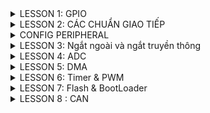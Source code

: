 <details>
  <summary>LESSON 1: GPIO</summary>
  Để sử dụng ngoại vi GPIO ta cần thực hiện các bước sau :
  
  ![image](https://github.com/user-attachments/assets/0c621346-dd76-4e1b-be1c-ae0e3be759b1)
  
 * B1: Cấp xung clock cho ngoại vi
  Ta cần phải đọc vào diagram của mỗi loại để biết được cần phải cấp xung clock cho bus nào trên ngoại vi
  dưới đây là diagram của dòng stm32f103
  
  ![image](https://github.com/user-attachments/assets/6064d888-84fb-4ada-9d8f-b8004c4eab84)

Ví dụ: nếu bạn muốn sử dụng chân PA2 thì bạn phải cấp xung cho GPIO, muốn cấp xung cho GPIO thì phải cấp xung cho bus mà GPIO treo lên là APB2.

  * Trong VDK STM32 thì thanh ghi dùng để cấp clock là thanh ghi RCC

  * Mình sử dụng thư viện chuẩn, cú pháp để cấp/không cấp clock cho một ngoại vi là: RCC_@PeriphClockCmd(A, B) , với @ là tên bus mà mình muốn cấp clock(AHB, APB1, APB2), A là ngoại vi mà mình muốn cấp clock(RCC_APB2Periph_GPIOC,....), B là cho phép cấp/không cấp (ENABLE,...).
  
* B2 : Cấu hình ngoại vi cho GPIO
  cấu hình cho GPIO có 3 thông số chính là : pin, mode, speed.
    * Pin : Là chân mình muốn dùng (0->15)
    * mode : loại chức năng mà bạn muốn dùng, 2 chức năng cơ bản nhất của GPIO chính là Input và Output và 1 số chức năng khác như analog ...
      * cú pháp : GPIO_Mode_IN_FLOATING /GPIO_Mode_Out_PP
      * Input (đầu vào) : có nhiều loại ví dụ như floating, input_pullup, input_pulldown
          + Input floating: Đầu vào thả nổi, điện áp không cố định dao động từ 0V tới Vcc ( thông qua điện trở )
          + Input pull up: Đầu vào có trở kéo lên (điện áp mặc định trên chân là Vcc)
          + Input pull down: Đầu vào có trở kéo xuống (điện áp mặc định trên chân là 0V)
          + GPIO_Mode_AIN: Đầu vào tương tự, dùng để đo ADC
       Để hiểu rõ hơn thì nôn na là: ví dụ bạn có 1 nút nhấn đi, bạn để trạng thái mặc định là 1(tức là chưa làm gì thì trạng thái nó là 1), khi tác động trạng thái nó là 0. 
       Lúc đó bạn thiết kế bài toán là nhấn nút led sẽ sáng thì làm sao nó biết được là bạn nhấn nút? thì lúc đó nếu nó nhận được tín hiệu 0(tức là có sự thay đổi trạng thái 
       từ 0 về 1) thì nó sẽ thực hiện lệnh bật đèn.
      * Output (đầu ra): xuất tín hiệu ra ngoài . Thường dùng 2 loại chính opendrain và push-pull(pull-up & pull-down).
          + Ouput Opendrain: Đầu ra dạng cực máng hở. Chỉ có thể kéo về 0V bằng cách ghi bit 0, khi ghi bit 1, chân IO sẽ có điện áp tương ứng với nguồn nối vào IO đó.
          Khi sử dụng mode Push-pull thì trong đó nó cấu hình sẵn một điện trở rồi(kéo lên hoặc kéo xuống) nhưng ở I2C nó đã có sẵn điện trở kéo lên rồi, nên dùng OD để      
          không cần điện trở kéo cho vi điều khiển nữa. Tại vì mình đã có điện trở kéo lên rồi giờ config thêm nó sẽ gây xung đột
          + Ouput Push Pull : tương tự như pull up và pull down của input.
          * Khi nào dùng opendrain và khi nào dùng push-pull? Khi bạn muốn on/off,pwm thì dùng push. Còn opendrain thì với những giao thức nào ở trạng thái mặc định của nó đã có trở kéo lên nguồn rồi thì trong vi điều khiển ko cần dùng nữa ví dụ:làm việc với giao thức I2C 😊
     * speed : tốc độ nhận hoặc xuất tín hiệu , có 3 loại : GPIO_Speed_10MHz ,GPIO_Speed_2MHz, GPIO_Speed_50MHz thông thường thì chọn 50MHz
* Vấn đề đặt ra ở đây là? trong một chương trình mình muốn dùng 1 lúc nhiều chân đi chẳng lẻ lần nào mình cũng gọi các tham số ra , như thế sẽ rất chi là mệt, nên để tối ưu thì mình sẽ tạo 1 struct mà nó có cùng tính chất như:mode, pin, speed. Trong thư viện chuẩn, struct đó có tên là GPIO_InitTypeDef. Struct là một kiểu dữ liệu nên mình sẽ khai báo 1 biến và dùng biến đó trỏ tới các tham số trong struct. Các cấu hình sẽ lưu giá trị vào biến đó. Vậy là đã cấu hình cho 1 chân đã xong, và mình sẽ truyền 2 tham số đó là tên GPIO:GPIO cần dùng và cấu hình mình vừa mới config: con trỏ tới biến đó.

* một số hàm thông dụng :
uint8_t GPIO_ReadInputDataBit(GPIO_TypeDef* GPIOx, uint16_t GPIO_Pin);

uint16_t GPIO_ReadInputData(GPIO_TypeDef* GPIOx);

uint8_t GPIO_ReadOutputDataBit(GPIO_TypeDef* GPIOx, uint16_t GPIO_Pin);

uint16_t GPIO_ReadOutputData(GPIO_TypeDef* GPIOx);

void GPIO_SetBits(GPIO_TypeDef* GPIOx, uint16_t GPIO_Pin);//0b0000….0010

void GPIO_ResetBits(GPIO_TypeDef* GPIOx, uint16_t GPIO_Pin);

void GPIO_WriteBit(GPIO_TypeDef* GPIOx, uint16_t GPIO_Pin, BitAction BitVal);

void GPIO_Write(GPIO_TypeDef* GPIOx, uint16_t PortVal);
</details>
<details>
<summary>LESSON 2: CÁC CHUẨN GIAO TIẾP </summary>
1.Truyền nhận dữ liệu :
   Việc truyền nhận dữ liệu thực chất là việc truyền nhận các tín hiệu điện áp biểu diễn cho các bit, điện áp được truyền nhận trên các chân của Vi điều khiển.
  
  ![image](https://github.com/user-attachments/assets/242557bc-9a49-408f-89aa-11dd7f3a0a53)
Câu hỏi được đặt ra ở đây là :ví dụ 2 bit liền kề nó có cùng mức điện áp thì làm sao MCU nhận biết được đó là 2 bit? => Đó là lí do tại sao có các kiểu giao tiếp sau đây.

2.SPI - Serial Peripheral Interface :
* Các bit dữ liệu được truyền nối tiếp nhau và có xung clock đồng bộ.

* Giao tiếp song công, có thể truyền và nhận cùng một thời điểm.

* Có chế độ 1 dây: truyền hoặc nhận

* Khoảng cách truyền ngắn

* Giao tiếp 1 Master với nhiều Slave.
* kết nối với nhau bằng 4 dây

![image](https://github.com/user-attachments/assets/e2144f6d-4d56-47f6-8c75-40655d24b1be)

Giới thiệu các dây:
* SCK: Serial Clock. Thiết bị tạo clock là master và cung cấp clock cho slave. Sở dỉ là giao tiếp đồng bộ vì kiểu master và slave có chung 1 dây SCK để điều khiển truyền hay nhận của 2 thiết bị.
* MOSI: Master Out Slave In . Tín hiệu tạo bởi master và Slave nhận tín hiệu.
* MISO: Master In Slave Out. Tín hiệu tạo bởi Slave và Master nhận tín hiệu
* SS: Select Slave. Chọn thiết bị Slave để giao tiếp. Để chọn được thì Master kéo đường SS tương ứng xuống mức 0(bình thường SS ở mức 1). Giao tiếp bằng chân chọn chip Quá trình truyền nhận SPI:

![image](https://github.com/user-attachments/assets/d93ba62d-ee92-4e56-bfc7-4759f91c08c5)
![image](https://github.com/user-attachments/assets/d0d1cfe5-a8fa-43ba-a513-fcf0eba2910c)

Qúa trình truyền nhận của SPi:
* Tùy thuộc vào bit chọn định dạng khung dữ liệu (DFF trong thanh ghi SPI_CR1), dữ liệu gửi hoặc nhận là 8 bit hoặc 16 bit. Lựa chọn này phải được thực hiện trước khi kích hoạt SPI để đảm bảo hoạt động chính xác.

* Bắt đầu quá trình, master sẽ kéo chân CS của slave muốn giao tiếp xuống 0 để báo hiệu muốn truyền nhận.

* Mỗi xung clock, Master sẽ gửi đi 1 bit từ thanh ghi dịch (Shift Register) của nó đến thanh ghi dịch của Slave thông qua đường MOSI. Đồng thời Slave cũng gửi lại 1 bit đến cho Master qua đường MISO.Như vậy sau 8 chu kỳ clock thì hoàn tất việc truyền và nhận 1 byte dữ liệu.
![image](https://github.com/user-attachments/assets/d4a7f903-68b0-4969-be62-7ff8f5c2e1e5)

Các mode trong SPI :
* CPOL:
   + Bằng 0 thì lúc mặc định là 0. Muốn tạo ra clock để báo hiệu truyền nhận thì ta kéo nó từ 0 lên 1 rồi về 0 là tạo ra 1 xung clock để truyền nhận 1 bit
   + Bằng 1 thì lúc mặc định là 1. Muốn tạo ra clock để báo hiệu truyềnn nhận thì ta kéo nó từ 1 xuống 0 rồi về 1 là tạo ra 1 xung clock để truyền nhận 1 bit.
*CPHA:
   + Bằng 0 :Bit dữ liệu đầu ra sẽ rơi vào cạnh xung đầu tiên của chu kì.
   + Bằng 1 :Bit dữ liệu đầu ra sẽ rơi vào cạnh xung thứ hai của chu kì.
* Tốc độ truyền khoảng vài Mbps hoặc vài chục Mbps.

![image](https://github.com/user-attachments/assets/b0e4c6b1-05f8-4360-a5e8-da50b1095606)

* Với stm32f103: tần só xung là 72MHz, qua bộ chia 8(có thể chọn bộ chia 2,4,8....) -> Tốc độ bằng 9 Mbps
* Ưu, nhược điểm của chuẩn giao tiếp SPI:

Ưu điểm:
 + Không có hệ thống định địa chỉ slave phức tạp như I2C
 + Tốc độ truyền dữ liệu cao hơn I2C (nhanh gần gấp đôi)
 + Hỗ trợ truyền dữ liệu hai chiều đồng thời (full-duplex), giúp tăng hiệu suất giao tiếp.

Nhược điểm:
 + Sử dụng bốn dây (I2C và UART sử dụng hai dây).
 + Chỉ cho phép một master duy nhất.
 + khoảng cách truyền ngắn
3.I2C - Inter-Integrated Circuit :
![image](https://github.com/user-attachments/assets/52911af4-be37-4c2d-b485-5825a446ee31)


* I2C là một giao thức truyền thông nối tiếp đồng bô, nên các bit dữ liệu truyền đi được đồng bộ hóa với xung nhịp do Master điều khiển.
* I2C có 2 dây đó là SCL và SDA vào điện trở kéo lên nguồn:
   + SDA (Serial Data) - đường truyền cho master và slave để gửi và nhận dữ liệu.
   + SCL (Serial Clock) - đường mang tín hiệu xung nhịp.
* Hoạt động ở chế độ bán song công(tức là tại một thời điểm thì nó chỉ có thể truyền hoặc nhận, nếu muốn nhận phải đợi truyền xong).
* Bán song công vì: nó chỉ có 2 dây 1 là SCL(clock) và 1 dây là SDA để truyền, chỉ có 1 dây nên không thể 1 lúc mà vừa truyền vừa nhận dữ liệu được.
* I2C nó không truyền theo từng bit giống như SPI mà nó sẽ truyền theo từng frame
* I2C giao tiếp bằng địa chỉ Data frame của I2C:
![image](https://github.com/user-attachments/assets/710a093c-52fe-4746-ba7f-c6cba82ec170)

* Qúa trình truyền dữ liệu I2C :
  + Đầu tiên phải có bit start condition( SDA kéo xuống mức 0 trước SCL để tạo ra tín hiệu, bình thường 2 dây này ở mức 1 tại vì nó được gắn vào điện trở kéo lên nguồn).
  + Tiếp theo là 7 or 10 bit địa chỉ(tùy thuộc vào chip) và 1 bit r/w.
  + Phải gửi địa chỉ vì nó cùng 1 lúc truyền nhận nhiều thiết bị, để phân biệt chúng thì mỗi con phải có 1 địa chỉ, khi nó truyền bit địa chỉ thì tất cả sẽ được nhận m, thiết bị nào ứng với địa chỉ đó thì sẽ biết là sắp có quá trình truyền/nhận. Còn bit R/W để nó nói với slave tương ứng với địa chỉ đó là nó sẽ truyền hay đọc dữ liệu(0:Read là master sẽ đọc được trạng thái của Slave, 1.Write:master viết data cho slave).
  + tiếp theo sẽ là bit ACK/NACK nếu slave nào đó gửi lại 1 bit ack điều đó có nghĩa là địa chỉ đã đúng master sẽ gửi tiếp 8 bit data, sau khi đã gửi xong 8 bit data thì bên slave lại gửi tiếp bit ACK( nếu như đã nhận đủ và thành công) hoặc bit NACK(nếu không nhận được hoặc bị lỗi khung truyền)
  + kết thúc sẽ là 1 bit stop nó sẽ kéo SDA lên mức 1 trong khi SCL vẫn ở mức 1
* lưu ý : master hoàn toàn kiểm soát SCL , slave chỉ hoạt động theo

![image](https://github.com/user-attachments/assets/77fad496-755b-498c-beb2-17035689a3cc)

3.UART - Universal Asynchronous Receiver-Transmitter
* là một giao thức truyền thông phần cứng dùng giao tiếp nối tiếp không đồng bộ và có thể cấu hình được tốc độ
* UART chỉ 2 thiết bị với nhau(giao tiếp 1 - 1)
* uart là truyền thông bất đồng bộ nên 2 chủ thể có thể biết mà tương tác với nhau thì dựa vào baudrate. Khác baudrate vẫn truyền được nhưng dư liệu truyền, nhận sẽ bị sai.
* tốc độ truyền của UART được đặt ở một số chuẩn, chẳng hạn như 9600, 19200, 38400, 57600, 115200 baud và các tốc độ khác
* UART :
   + 2 dây TX,RX
   + một master và một slave
   + Quá trình truyền dữ liệu thường sẽ diễn ra ở 3.3V hoặc 5V
* UART truyền dữ liệu nối tiếp, theo 1 trong 3 chế độ:
   * Simplex: Chỉ tiến hành giao tiếp một chiều.
   * Half duplex: Dữ liệu sẽ đi theo một hướng tại 1 thời điểm
   * Full duplex: Thực hiện giao tiếp đồng thời đến và đi từ mỗi master và slave
* Data frame UART :
![image](https://github.com/user-attachments/assets/1921d7c6-365c-400d-9a6e-e86cc09c2a26)
* Để bắt đầu truyền nhận khi có Start Bit(kéo TX từ 1->0).
* có 5 đến 9 bit dữ liệu.
* 0 to 1 Parity bit (bit chẵn lẻ).
   * Bit chẵn lẻ kiểm tra xem dữ liệu nhận đúng hay chưa.
   * Quy luật chẵn: nếu tổng số bit 1 là số chẵn thì bit đó là 0, còn quy luật lẻ là nếu tổng sốt bit lẻ là số chẵn thì thêm số 1.
* 1 hoặc 2 stop bit(kéo chân Rx lên 1).
</details>
<details>
  <summary> CONFIG PERIPHERAL</summary>
  * Các giao thức trong chúng ta đều có thể triển khai bằng SOFTWARE và HARDWARE :
  
   + SOFTWARE : thường dùng để mô phỏng lại quá trình giao thức đó hoạt động mà không cần phải sử dụng đến chân có sẵn trong mạch mà vẫn có thể biến các chân GPIO thành nó hay còn gọi là giả lập giao thức (em có để mô phỏng ở trên)
    
   + HARDWARE : dùng các chân được tích hợp trong mạch giúp dễ dàng triển khai các chức năng của giao thức
  * datasheet :

    ![image](https://github.com/user-attachments/assets/2f4bdc01-1db4-4740-8d18-1290caf3221a)

1.SPI - HARDWARE :
  * STM32F1 có 2 khối SPI, SPI1 ở APB2 và SPI2 ở PAB1. Các khối này được xây dựng các kết nối, driver và các hàm riêng trong bộ thư viện chuẩn.
  b1. đầu tiên phải cấu hình chân SPI  bằng cách đọc datasheet :

    vd : tôi chọn SPI1 thì cần cấu hình chân này :
    
    ![image](https://github.com/user-attachments/assets/1cd6a87e-6546-4b3b-ad23-059c1cce3af7)
    
  b2. cấu hình tham số của SPI :

  ![image](https://github.com/user-attachments/assets/a17aac75-2ff3-498a-8cf7-a7f751b2ae0f)

  b3. tùy hình vào cấu hình truyền hoặc nhận ta sẽ có các hàm khác nhau :
  
  ![image](https://github.com/user-attachments/assets/c0488c58-6527-40ca-85bb-97e7bfdbc230)
  
* Một số hàm và cờ quan trọng :
![image](https://github.com/user-attachments/assets/f585370b-cb97-4191-8fc7-e982ac4a3744)

2. I2C - HARDWARE :
 * tương tự như SPI , Các bước thực hiện là: Xác định các chân I2C -> Cấu hình GPIO -> Cấu hình I2C

![image](https://github.com/user-attachments/assets/407157d0-59d1-4ff2-8bce-67d50b72ef6f)
+ cấu hình I2C :

![image](https://github.com/user-attachments/assets/3b61633d-1859-46d4-ae49-0faa0ccec37f)

* cấu hình truyền hoặc nhận :

  ![image](https://github.com/user-attachments/assets/a886b2c3-935a-4415-bd44-2b28c43e699e)

  ![image](https://github.com/user-attachments/assets/fa358374-99bb-4c8b-8fbc-8c338adcdd93)

* một số hàm và cờ quan trọng :

![image](https://github.com/user-attachments/assets/d7ce6cd0-0bbe-4210-a55a-209f1b052c63)

![image](https://github.com/user-attachments/assets/7d2053b2-622b-491c-8532-67155d32bdc9)

3. UART - HARDWARE :
* Các bước cấu hình uart : xác định chân UART -> cấu hình chân GPIO -> Cấu hình UART
 + cấu hình chân GPIO :

![image](https://github.com/user-attachments/assets/de2770b7-87f9-4b6d-b840-5e184e14c70b)

![image](https://github.com/user-attachments/assets/ce77d80c-9e50-43a6-9a3c-ff4dce77764c)
 + cấu hình uart :

![image](https://github.com/user-attachments/assets/70ca7997-7653-42d6-8857-b385e260ffeb)

+ hàm truyền hoặc nhận :

  ![image](https://github.com/user-attachments/assets/fbc63be8-3363-4eb9-84bc-e8e481046e48)
+ một số cờ quan trọng :

![image](https://github.com/user-attachments/assets/22253543-2810-4578-acc6-7e216f89fb2e)
</details>
<details>
  <summary>LESSON 3: Ngắt ngoài và ngắt truyền thông</summary>
* Ngắt là 1 sự kiện khẩn cấp xảy ra trong hay ngoài vi điều khiển. Nó yêu MCU phải dừng chương trình chính và thực thi chương trình ngắt. Hàm phục vụ ngắt.
  
* Sau khi xử lí xong nhiệm vụ này thì bộ đếm chương trình sẽ trả về giá trị trước đó để bộ xử lí thực hiện công việc còn đang dang dở. Như vậy, ngắt có mức độ ưu tiên cao nhất, thường xử lí các sự kiện bất ngờ nhưng không tốn thời gian. Ngắt có 2 loại: ngắt có thể xuất phát từ tín hiệu bên trong con chip(ngắt báo bộ đếm timer/counter tràn, ngắt báo quá trình gửi dữ liệu bằng RS232 kết) hoặc ngắt do các tác nhân bên ngoài(nhấn button, ngắt báo có 1 gói dữ liệu nhận được).

VD : Cách chương trình chạy ngắt thực hiện :

![image](https://github.com/user-attachments/assets/4b6982b5-09ed-4115-bcc8-01f7663c685f)

1.Ngắt ngoài :
Ngắt ngoài là 1 sự kiện ngắt xảy ra khi có tín hiệu can thiệp từ bên ngoài, từ phần cứng, người sử dụng hay ngoại vi...
 * Ngắt ngoài của chip STM32F103 bao gồm có 16 line:

![image](https://github.com/user-attachments/assets/a233d50d-402f-4d9b-a20c-fa07f0136527)
  + mỗi line chỉ được gắn với một một port duy nhất và không thể cấu hình cho các port khác , vì thế chúng ta cần phải phân chia các line 1 cách phù hợp để không bị trùng ngắt.

     vd : Line0 nếu chúng ta đã chọn chân PA0 (chân 0 ở port A) làm chân ngắt thì tất cả các chân 0 ở các Port khác không được khai báo làm chân ngắt ngoài nữa
    
  + các Line ngắt sẽ được phân vào các Vector ngắt tương ứng. Các Line ngắt của chip STM32F103 được phân bố vào các vector ngắt như sau:
    
    ![image](https://github.com/user-attachments/assets/bdca1584-d56a-4a1a-b6cb-1ae6779c7ec7)
    
    + Các Line0, Line1, Line2, Line3, Line4 sẽ được phân vào các vector ngắt riêng biệt EXTI0, EXTI1, EXTI2, EXTI3, EXTI4, còn từ Line5->Line9 sẽ được phân vào vector ngắt EXTI9_5, Line10->Line15 được phân vào vecotr EXTI15_10.

    + các ngắt quyết định mức độ thực hiện thông qua mức độ ưu tiên :
       + ngắt nào có độ ưu tiên cao hơn thì ngắt đó thực hiên trước.
       + MCU sẽ kiểm tra ngắt có cùng một mức Preemption Priority thì ngắt nào có Sub Priority cao hơn thì ngắt đó được thực hiện trước.
       + Còn trường hợp 2 ngắt có cùng mức Preemption và Sub Priority luôn thì ngắt nào đến trước được thực hiện trước.
      
* Để sử dụng ngắt ngoài ta thực hiện các bước sau: Xác định các chân ngắt ngoài -> Cấu hình các chân GPIO
   + Trước tiên muốn sử dung bất cứ ngoại vi nào thì mình phải bật Clock của bus gắn với ngoại vi đó, ngoài ra phải bật thêm AFIO. AFTO là những cái funtion thay thế. 
      + cấu hình RCC :
        
     ![image](https://github.com/user-attachments/assets/980a360c-bc39-4a22-80bf-24ebd0a3f0f8)

      + sau đó cấu hình GPIO:
     
     ![image](https://github.com/user-attachments/assets/54033f18-9f32-472a-9115-a91c1c95bf22)

      + Cấu hình NVIC :
        trước hết chúng ta cần phải tra bảng NVIC:
        
        ![image](https://github.com/user-attachments/assets/de5d5a22-d9d6-41cf-adab-77c3292b3755)
        
        Sau đó cấu hình NVIC tùy theo Group và mức độ ưu tiên khi tra :
        
        ![image](https://github.com/user-attachments/assets/82e0fdca-fe35-4caa-bba3-9e88cf93e11f)

        vd : ![image](https://github.com/user-attachments/assets/6ca07c33-f3a8-4b02-af8e-80402349cf6a)

     + cấu hình EXTI :
       
       ![image](https://github.com/user-attachments/assets/8aa8a1a4-76a3-4a55-ae61-934d721f832d)

       VD : ![image](https://github.com/user-attachments/assets/61853b7b-49a8-44bd-b28b-454a5ae6ec34)

     + sau cùng là hàm phục vụ ngắt ngoài : EXTIx_IRQHandler() (x là line ngắt tương ứng), Hàm EXTI_GetITStatus(EXTI_Linex) :Kiểm tra cờ ngắt của line x tương ứng. Hàm EXTI_ClearITPendingBit(EXTI_Linex): Xóa cờ ngắt ở line x.

     ![image](https://github.com/user-attachments/assets/ce2e8acb-0135-4baa-ae8e-3c9a03d1ce4f)
      
2. Ngắt truyền thông :
* STM32F103 hỗ trợ các ngắt cho các giao thức như : SPI, I2C, UART ... các ngắt này giúp cho việc truyền hoặc nhận dữ liệu không bị sai sót và tránh bị mất dữ liệu
* ở đây em sẽ vd về UART với ngắt nhận , các giao thức còn lại cũng tương tự như vậy :
  
  các bước cấu hình ngắt uart như sau : cấu hình chân GPIO -> cấu hình NVIC -> Cấu hình uart.
  
  + bật clock :
    
  RCC_APB2PeriphClockCmd(RCC_APB2Periph_GPIOA |RCC_APB2Periph_USART1,ENABLE);
  + cấu hình GPIO :
    
    ![image](https://github.com/user-attachments/assets/94e434ed-8f1a-47df-9671-b1bb9310f8e2)
    
  + cấu hình NVIC :
    
    ![image](https://github.com/user-attachments/assets/6a2628fc-b85c-4d77-9b1c-dfeeef49bad5)
    
  + cấu hình uart :

    ![image](https://github.com/user-attachments/assets/c43d8978-4306-4d08-b3e1-a9792a7d7b8f)

  + hàm ngắt uart :
    
    ![image](https://github.com/user-attachments/assets/d1c95439-f349-4623-ac24-0cdb679049a4)
 
    + Trong hàm phục vụ ngắt, ta kiểm tra ngắt đến là ngắt nhận RXNE hay ngắt truyền TX, bằng  hàm USART_GetITStatus. Tùy theo tín hiệu ngắt mà có thể lập trình tác vụ khác nhau. Sau khi thực thi xong, có thể xóa cờ ngắt để đảm bảo không còn ngắt trên line (thông thường cờ ngắt sẽ tự động xóa).
</details>
<details>
  <summary>LESSON 4: ADC </summary>
* Vi điều khiển hay các thiết bị ngày nay đều sử dụng tín hiệu số dựa trên các bit nhị phân để hoạt động. Còn thực tế thì không chỉ mãi là tín hiệu số mà là tín hiệu tương tự và liên tục vì vậy cần phải có thiết bị chuyển đổi từ tín hiệu tương tự sang tín hiệu số. *ADC - Analog to Digital Convert*: bộ chuyển đổi từ tín hiệu tương tự sang tín hiệu số

![image](https://github.com/user-attachments/assets/6369b5d8-2b97-4c49-b384-ceabcd2db3d3)

Khả năng chuyển đổi của ADC phụ thuộc vào 2 yếu tố
 + Độ phân giải: Số bit mà ADC sử dụng để mã hóa tín hiệu. Hay còn gọi là số mức tín hiệu được biểu diễn(có độ phân giải càng cao thì độ chính xác càng lớn.)
 + Tần số/Chu kì lấy mẫu: tốc độ/khoảng thời gian giữa 2 lần mã hóa(tần số lấy mẫu càng cao thì chuyển đổi sẽ có độ chính xác càng lớn). Tần số lấy mẫu = 1/(thời gian lấy mẫu + thời gian chuyển đổi).
Trong stm32 có 2 kênh ADC đó là ADC1 và ADC2, mỗi bộ có tối đa 9 channel với nhiều mode hoạt động, kết quả chuyển đổi được lưu trong thanh ghi 16 bit.
 + Độ phân giải: 12 bit
 + Có các ngắt hổ trợ, có thể điều khiển hoạt động ADC bằng xung Trigger.
 + Thời gian chuyển đổi nhanh: 1us tại tần số 65Mhz.
 + Có bộ DMA giúp tăng tốc độ xử lí Sơ đồ khối bộ ADC:

![image](https://github.com/user-attachments/assets/a4ca6023-cb18-47e8-8baa-7a69def828c0)

Các bước thực hiện ADC :

Cấu hình GPIO -> Cấu hình ADC

 + xác định chân và port :
![image](https://github.com/user-attachments/assets/325f6f30-0f71-43e2-9779-b8edb0bc2a6a)

 + Các chế độ của ADC:
   + Single: ADC chỉ đọc 1 kênh duy nhất, và chỉ đọc khi kênh nào được yêu câu.
   + Single Continous: sẽ đọc 1 kênh duy nhất, nhưng đọc dữ liệu nhiều lần
   + Scan: Multi-Channels: Quét qua và đọc dữ liệu nhiều kênh, nhưng chỉ đọc khi nào được yêu cầu.
   + Scan: Continous Multi-Channels Repeat: Quét qua và đọc dữ liệu nhiều kênh, nhưng đọc liên tiếp nhiều lần giống như Single Continous.

![image](https://github.com/user-attachments/assets/e6174bc2-da3b-42f0-a1a2-dbcba43ba2ea)
</details>
<details>
  <summary>LESSON 5: DMA </summary>
  * DMA – Direct memory access được sử dụng với mục đích truyền data với tốc độ cao từ thiết bị ngoại vi đến bộ nhớ cũng như từ bộ nhớ đến bộ nhớ
  * Với DMA, dữ liệu sẽ được truyền đi nhanh chóng mà không cần đến bất kỳ sự tác động nào của CPU. Điều này sẽ giữ cho tài nguyên của CPU được rảnh rỗi cho các thao tác khác. Đồng thời tránh việc data nhận về từ ngoại vi bị mất mát
  
  ![image](https://github.com/user-attachments/assets/6486c7a3-a68c-4935-91d3-df3c1b6564c2)

  * DMA có thể điều khiển data truyền từ :
    + Bộ nhớ đến Peripheral
    + Ngược lại, Periph đến Bộ nhớ.
    + Giữa 2 vùng nhớ.
  * Sơ đồ khối bộ DMA :

    ![image](https://github.com/user-attachments/assets/4efaf9d9-aef4-4c68-a1a3-b47772a78db6)
  * STM32F1 có 2 bộ DMA với nhiều kênh, mỗi kênh có nhiều ngoại vi có thể dùng DMA như bảng:

    ![image](https://github.com/user-attachments/assets/df2194b2-25f5-4328-91e9-6b7691982600)
    
    ●	Các Channel đều có thể được cấu hình riêng biệt.
    
    ●	Mỗi Channel được kết nối để dành riêng cho tín hiệu DMA từ các thiết bị ngoại vi hoặc tín hiệu từ bên trong MCU.
    
    ●	Có 4 mức ưu tiên có thể lập trình cho mỗi Channel.
    
    ●	Kích thước data được sử dụng là 1 Byte, 2 Byte (Half Word) hoặc 4byte (Word)
    
    ●	Hỗ trợ việc lặp lại liên tục Data.
    
    ●	5 cờ báo ngắt (DMA Half Transfer, DMA Transfer complete, DMA Transfer Error, DMA FIFO Error, Direct Mode Error).
    
    ●	Quyền truy cập tới Flash, SRAM, APB1, APB2, APB.
    
    ●	Số lượng data có thể lập trình được lên tới 65535.
    
    ●	Đối với DMA2, mỗi luồng đều hỗ trợ để chuyển dữ liệu từ bộ nhớ đến bộ nhớ
 * DMA có 2 chế độ hoạt động :
   + Normal mode: Với chế độ này, DMA truyền dữ liệu cho tới khi truyền đủ 1 lượng dữ liệu giới hạn đã khai báo DMA sẽ dừng hoạt động. Muốn nó tiếp tục hoạt động thì phải khởi động lại
   
   + Circular mode: Với chế độ này, Khi DMA truyền đủ 1 lượng dữ liệu giới hạn đã khai báo thì nó sẽ truyền tiếp về vị trí ban đầu (Cơ chế như Ring buffer).
* cấu hình DMA :
 + Không như các ngoại vi khác, DMA cần được cấp xung từ AHB, cả 2 bộ DMA đều có xung cấp từ AHB. Ngoài ra cần cấp xung cho AFIO.
   
 ![image](https://github.com/user-attachments/assets/2e80e0a9-833c-4df5-96c0-ef17df808435)

+ Sau khi cấu hình cho DMA xong, chỉ cần gọi hàm DMA_Cmd cho ngoại vi tương ứng. Bộ DMA sẽ tự động truyền nhận data cũng như ghi dữ liệu vào vùng nhớ cụ thể. 
</details>
<details>
  <summary>LESSON 6: Timer & PWM </summary>
  + timer là 1 mạch digital logic có vai trò đếm mỗi chu kỳ clock (đếm lên hoặc đếm xuống).
  
  + Timer còn có thể hoạt động ở chế độ counter, nó sẽ nhận xung clock từ các tín hiệu ngoài. Có thể là từ 1 nút nhấn, bộ đếm sẽ được tăng sau mỗi lần bấm nút (sườn lên hoặc sườn xuống tùy vào cấu hình).
  
  + STM32f103C8 có tất cả 7 timer nhưng trong đó đã bao gồm 1 systick timer, 2 watchdog timer. Vậy chỉ còn lại 4 timer dùng cho các chức năng như ngắt, timer base, PWM, Encoder, Input capture
  
  + TIM1 là Timer đặc biệt, chuyên dụng cho việc xuất xung với các mode xuất xung, các mode bảo vệ đầy đủ hơn so với các timer khác. TIM1 thuộc khối clock APB2
  
  + TIM2,TIM3,TIM4 thuộc nhóm APB1.
    
  + ![image](https://github.com/user-attachments/assets/8dec8c19-2755-43e0-b802-4448119d8b21)

    + Khi không có cấu hình gì liên quan đến clock và đã gắn đúng thạch anh ngoài trên chân PD0(5) và PD1(6) thì clock tương ứng của TIM1,TIM2,TIM3,TIM4 đã là 72Mhz. Cần ghi nhớ là sử dụng timer nào thì cấp clock cho timer đó theo đúng nhánh clock.
   
    + Prescaler là bộ chia tần số của timer, giá trị tối đa là 65535. Các giá trị này có thể được thay đổi và điều chỉnh bằng lập trình
   
    + Auto Reload value là giá trị bộ đếm tối đa có thể được điều chỉnh để nạp vào cho timer. Giá trị bộ đếm này được cài đặt tối đa là 16bit tương ứng với giá trị là 65535.

    + FTIMER= fSYSTEM/[(PSC+1)(Period+1)]

    ![image](https://github.com/user-attachments/assets/c10a0585-88e9-4ccc-aa89-55befe304c1a)

    cấu hình timer :
    
    ![image](https://github.com/user-attachments/assets/4f7afb24-fa55-4c7b-9c71-9c346e97c52b)

    7199 tương ứng với giá trị PSC, 9999 tương ứng với Period. Clock cung cấp cho TIM4 là 72Mhz. Tính theo công thức ta sẽ được thời gian ngắt tràn là 1s.
    
   + PWM - Pulse Width Modulation là phương pháp điều chỉnh độ rộng của xung có chu kì cố định, nhằm tạo ra sự thay đổi điện áp tại đầu ra.
     
   + PWM ứng dụng nhiều trong việc điều khiển động cơ, các bộ nguồn xung boot, buck, nghịch lưu 1 pha, 3 pha…

   + Trong mỗi Timer có 4 kênh độc lập phát PWM

   + Chu kì xung của PWM được quản lý bằng thanh ghi PSC và thanh ghi ARR.

   +  Duty Cycles được quản lý bằng thanh ghi CCR

   +  Tín hiệu PWM có hai yếu tố quan trọng:
     
      + Tần số: Là số lần tín hiệu lặp lại trong một giây. Đối với servo, tần số thông thường là 50Hz (tức là, chu kỳ lặp lại sau mỗi 20ms).

      + Độ rộng xung (Pulse Width ): Là thời gian tín hiệu ở mức cao trong mỗi chu kỳ. Độ rộng xung thường được đo bằng microsecond (µs) và quyết định góc mà servo sẽ xoay đến.Tỉ lệ độ rộng xung với chu kì xung gọi là chu kì nhiệm vụ(Duty Cycle).

  ![image](https://github.com/user-attachments/assets/79e870ae-9320-4df1-aecd-bac0ba9fa909)

  + cấu hình PWM : chúng ta cần phải xác định các chân của chip có pwm thông qua datasheet
    
    vd : stm32f103c8t6
    
    ![image](https://github.com/user-attachments/assets/88c0e9cd-dffd-4daa-a15f-784655d5a76b)

  + Timer có hỗ trợ chế độ PWM, ngõ ra của xung sẽ được xuất trên các chân GPIO tương ứng với từng kênh của Timer, Mode thường dùng là AF_PP.
Phải cấu hình cho các chân này, đồng thời bật RCC cho AFIO.

![image](https://github.com/user-attachments/assets/3f4d1b0d-ef7e-4d77-bc32-d0eb15ae5f2d)

![image](https://github.com/user-attachments/assets/0ee997f4-07aa-4bb8-849a-d114ad4513ba)

![image](https://github.com/user-attachments/assets/d17f643e-6fd1-4c17-9dfc-94e371c6cd1d)
       
</details>
<details>
  <summary> LESSON 7: Flash & BootLoader</summary>
  Nguồn tham khảo: Lập trình điện tử Chắc hẳn các bạn đã từng nghe quá trình boot trong máy tính, nó là một phần quan trọng giúp cho việc khởi động hệ điều hành máy tính. Bootloader là phần mềm quan trọng nạp vào máy tính trước khi khởi động. Ta học vi điều khiển phải cần biến đến Bootloader 👉Rỏ ràng máy tính cũng xử dụng nhiều vi xử lí, Bootloader như một firmware nạp sẵn, trước khi máy tính khởi động thì cái firmware này sẽ được gọi, Vi điểu khiển của chúng ta cũng sử dụng lõi vi xử và khi khởi động thì nó sẽ bắt đầu từ đâu?

![image](https://github.com/user-attachments/assets/9db7364e-40ed-4bb6-9fdc-15efe807e1af)

Nếu có một chương trình bootloader nạp vào trong vi điều khiển, thì trước tiên nó nhảy vào chương trình bootloader thực hiện một số công việc, sau đó mới thực hiện Application.

Tổ chức bộ nhớ STM32

 * Hiểu được tổ chức bộ nhớ STM32 rất quan trọng trong bootloader. Chúng ta cần nắm chương trình boot nằm ở địa chỉ nào, chương trình nằm ở địa chỉ nào và cách phân chia Page của bộ nhớ FLash(stm32f1). Trong vi điều khiển STM có 2 bộ nhớ cần được quan tâm là: bộ nhớ chương trình và bộ nhớ dữ liệu:
   
   + Vùng nhớ code: có thể là FLASH/EEPROM/ROM/OTP,... dùng để lưu code và các lệnh của chương trình
     
   + Vùng nhớ SRAM: sử dụng để kế nối Sram trên chip, dùng để lưu dữ liệu tạm thời khi run-time.

   ![image](https://github.com/user-attachments/assets/65273a4a-0ff3-42e6-bbd7-6ce2ad519be5)

  * Địa chỉ bộ nhớ Flash bắt đầu 0x00000000 nhưng trong vi điều khiển STM32, vùng nhớ code bắt đầu từ địa chỉ 0x0800 0000 khi mình nạp xuống thì nó sẽ mặc định nạp chương trình từ địa chỉ này, với MSP ở 0x0800 0000 và Vector Table bắt đầu từ địa chỉ 0x0800 0004 (Reset_Handler).

![image](https://github.com/user-attachments/assets/5fa1258f-8f66-48fc-86aa-9207916457c6)

Vi điều khiển STM32F1 cung cấp 128/64Kb, ngoài lưu trữ MSP, Vector Table, bộ nhớ Flash sẽ lưu trữ vùng nhớ chương trình ứng dụng của chúng ta, cùng với đó là vùng data.

👉Để thao tác với bộ nhớ hiệu quả thì bộ nhớ Flash trong STM32 chia thành các Page, mỗi Page có kích thước 1Kb.

👉Bộ nhớ Flash có thể được thao tác ghi trên từng word(2bytes/4bytes) nhưng lại chỉ có thể xóa theo từng Page =>Vì vậy , chúng ta có thể thực hiện Bootloader bằng cách cài đặt chương trình Bootloader ở một Page nào đó, chẳng hạn như Page0, Và cùng lúc đó đặt Firmware application 1 vào Page1, Firmware application 2 vào Page2, Firmware application 3 vào Page3.

![image](https://github.com/user-attachments/assets/6a3b585c-ad43-4831-87a0-cb54dbbd7685)

Chúng ta sẽ bắt đầu với chương trình Bootloader, được đặt tại địa chỉ 0x0800 0000. Ngoài ra, chúng ta thấy sự xuất hiện của 3 Firmware khác:

 + Factory Firmare: là phiên bản đầu tiên của Firmware mà nhà sản xuất cung cấp cho người dùng.

 + Current Firmware: là phiên bản hiện tại của Firmware đang chạy trên vi điều khiển, được chúng ta lưu trên 1 Page nào đó.

 + FOTA Firmware: là phiên bản cập nhật mới của firmware.

File nhị phân :

Có một số định dạng file nhị phân thường gặp là: .BIN, .ELF, .HEX

![image](https://github.com/user-attachments/assets/a076bb80-5dfe-43bc-85cb-4185958f44a1)

![image](https://github.com/user-attachments/assets/d2a26374-af43-4aaf-b240-e20e5d8e0c79)

![image](https://github.com/user-attachments/assets/186ce96f-db6e-4da6-a051-578baf62aaf5)

![image](https://github.com/user-attachments/assets/34014057-c1fe-4846-b692-96c247638e18)

* Data: Phần này là dữ liệu sẽ lưu lên FLASH, số byte sẽ được quy định ở trường Byte Count. Checksum: gồm 2 chữ số, dùng để kiểm tra lỗi. Theo quy định thì một line sẽ đúng khi mà byte checksum sẽ bằng đảo của tổng tất cả các byte còn lại cùng dòng, cộng thêm 1.

Có 3 loại thao tác với bộ nhớ Flash: đọc - Read, ghi - Write, xóa - Delete.
</details>
<details>
<summary> LESSON 8 : CAN</summary>
* Controller Area Network (CAN) là giao thức giao tiếp nối tiếp hỗ trợ mạnh cho những hệ thống điều khiển thời gian thực phân bố (distributed realtime control system).

  * Là chuẩn truyền thông nối tiếp, bán song công ,bất đồng , tốc độ cao.

  * CAN gồm 2 dây (CAN-H & CAN-L)

  * CAN gồm 4 chế độ(Mode) :
    
    + Data Frame(khung dữ liệu): gửi dữ liệu đến 1 node.
      
    + Romote Frame(khung yêu cầu hay khung điều khiển): gửi yêu cầu đến 1 node và yêu cầu 1 node gửi lại.
      
    + Error Frame: Khi một node phát hiện lỗi CRC thì ngay lập tức nó sẽ không gửi data mà nó sẽ gửi một Error Frame tới các node khác để thông báo lỗi, các node khác nhận thông báo này sẽ tìm biện pháp xử lí hoặc thông báo lỗi.
       
    + Overflow Frame(khung báo tràn): một node trong mạng gặp trình trạng quá tải(nguyên nhân có thể do 2 node cùng truyền tạo ra quá tải thì 1 node sẽ gửi 1 overflow frame tới các node khác , các node khác nhận được thông báo này sẽ điều chỉnh tốc độ truyền. 

* Trong mạng CAN các thiết bị trong mạng gọi là node. Một node bao gồm:
  
  + Micro-controller: chịu trách nhiệm truyền nhận, xử lí data.
  
  + CAN Controller: thực hiện chức năng của CAN (CAN Tx & CAN Rx).
    
  + CAN Tranceiver: cấp điện áp cho bus

 ![image](https://github.com/user-attachments/assets/48489e2e-0f88-488c-ac95-7f294c762ef5)

 ![image](https://github.com/user-attachments/assets/67d0a843-29eb-473e-8bf3-d43bcd28622e)

 * CANTx & CANRx: là những digital signals.
  
 * Ta không có sử dụng những tín hiệu này để giao tiếp với các node khác mà sẽ sử dụng differential signals để giao tiếp với các node khác.

 * Lí do: Mặc dù digital signals nó sử dụng ít dây hơn(1 dây) nhưng nó là tín hiệu điện, những tín hiệu 1 đầu có thể tạo ra nhiễu. Còn những differential signals truyền bằng 2 tín hiệu bổ sung, mỗi tín hiệu sẽ có dây dẫn riêng nếu có sự chênh lệch thì máy thu sẽ phản ứng (ví dụ: khi có nhiễu ở kênh này thì kênh kia bổ sung rồi 2 tín hiệu OR lại tạo thành *clean signals)

 * Trong một thời điểm chỉ có 1 node truyền và các node khác phải nhận.

* nguyên tắc xác định bit 0 và bit 1 trong CAN :
  
   + sự chênh lệch điện áp của 2 dây CAN H và CAN L tạo ra bit 1
     
     ![image](https://github.com/user-attachments/assets/a963448e-d145-448e-8d2e-074e532bd5ef)

   + Cả 2 dây có cùng mức điện áp tạo bit 0

     ![image](https://github.com/user-attachments/assets/976c38d9-b113-4b0d-a9f0-8496d7603f36)

* ID càng thấp thì có độ ưu tiên càng cao :

   + Trong trường hợp nhiều node, thì node có ID thấp thì node đó được ưu tiên truyền trước.ID có thể được code

  Ví dụ có 3 node:

  Node A: 0100101 (7 bits)

  Node B: 0010010 (7 bits)

  Node C: 0010100 (7 bits)

   * Thì node B được ưu tiên truyền trước vì ID nó nhỏ nhất
 
* Data Frame của CAN Phiên bản normal :

 ![image](https://github.com/user-attachments/assets/39bfc97b-d392-49d8-b03b-4535ba16eb93)

 ![image](https://github.com/user-attachments/assets/c4aa5014-9bf8-48d5-83d3-0f0d92b26567)


</details>
